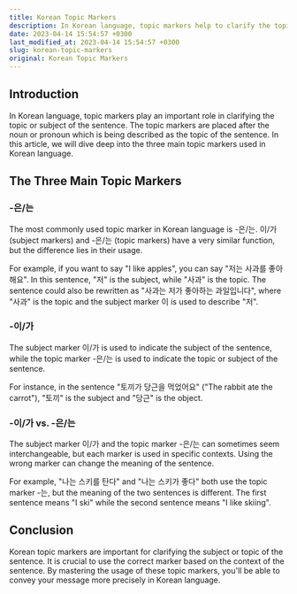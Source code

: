 ```yaml
---
title: Korean Topic Markers
description: In Korean language, topic markers help to clarify the topic or subject of the sentence. Let's dive deeper into the three main topic markers used in Korean language.
date: 2023-04-14 15:54:57 +0300
last_modified_at: 2023-04-14 15:54:57 +0300
slug: korean-topic-markers
original: Korean Topic Markers
---
```

## Introduction

In Korean language, topic markers play an important role in clarifying the topic or subject of the sentence. The topic markers are placed after the noun or pronoun which is being described as the topic of the sentence. In this article, we will dive deep into the three main topic markers used in Korean language.

## The Three Main Topic Markers

### -은/는

The most commonly used topic marker in Korean language is -은/는. 이/가 (subject markers) and -은/는 (topic markers) have a very similar function, but the difference lies in their usage. 

For example, if you want to say "I like apples", you can say "저는 사과를 좋아해요". In this sentence, "저" is the subject, while "사과" is the topic. The sentence could also be rewritten as "사과는 저가 좋아하는 과일입니다", where "사과" is the topic and the subject marker 이 is used to describe "저".

### -이/가

The subject marker 이/가 is used to indicate the subject of the sentence, while the topic marker -은/는 is used to indicate the topic or subject of the sentence. 

For instance, in the sentence "토끼가 당근을 먹었어요" ("The rabbit ate the carrot"), "토끼" is the subject and "당근" is the object. 

### -이/가 vs. -은/는

The subject marker 이/가 and the topic marker -은/는 can sometimes seem interchangeable, but each marker is used in specific contexts. Using the wrong marker can change the meaning of the sentence.

For example, "나는 스키를 탄다" and "나는 스키가 좋다" both use the topic marker -는, but the meaning of the two sentences is different. The first sentence means "I ski" while the second sentence means "I like skiing".

## Conclusion

Korean topic markers are important for clarifying the subject or topic of the sentence. It is crucial to use the correct marker based on the context of the sentence. By mastering the usage of these topic markers, you'll be able to convey your message more precisely in Korean language.